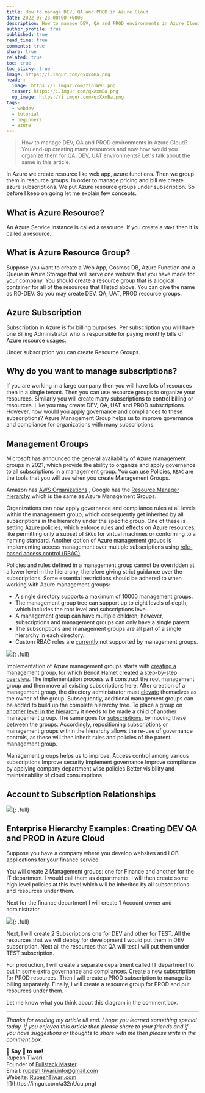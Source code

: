 ```yaml
---
title: How to manage DEV, QA and PROD in Azure Cloud
date: 2022-07-23 00:00 +0000
description: How to manage DEV, QA and PROD environments in Azure Cloud? You end-up creating many resources and now how would you organize them for QA, DEV, UAT environments? Let's talk about the same in this article.
author_profile: true
published: true
read_time: true
comments: true
share: true
related: true
toc: true
toc_sticky: true
image: https://i.imgur.com/qxXxmBa.png
header:
  image: https://i.imgur.com/zipiW93.png
  teaser: https://i.imgur.com/qxXxmBa.png
  og_image: https://i.imgur.com/qxXxmBa.png
tags:
  - webdev
  - tutorial
  - beginners
  - azure
---
```


> How to manage DEV, QA and PROD environments in Azure Cloud? You end-up creating many resources and now how would you organize them for QA, DEV, UAT environments? Let's talk about the same in this article.

In Azure we create resource like web app, azure functions. Then we group them in resource groups. In order to manage pricing and bill we create azure subscriptions. We put Azure resource groups under subscription. So before I keep on going let me explain few concepts.

## What is Azure Resource?

An Azure Service instance is called a resource. If you create a `VNet` then it is called a resource.

## What is Azure Resource Group?

Suppose you want to create a Web App, Cosmos DB, Azure Function and a Queue in Azure Storage that will serve one website that you have made for your company. You should create a resource group that is a logical container for all of the resources that I listed above. You can give the name as RG-DEV. So you may create DEV, QA, UAT, PROD resource groups.

## Azure Subscription

Subscription in Azure is for billing purposes. Per subscription you will have one Billing Administrator who is responsible for paying monthly bills of Azure resource usages.

Under subscription you can create Resource Groups.

## Why do you want to manage subscriptions?

If you are working in a large company then you will have lots of resources then in a single tenant. Then you can use resource groups to organize your resources. Similarly you will create many subscriptions to control billing or resources. Like you may create DEV, QA, UAT and PROD subscriptions. However, how would you apply governance and compliances to these subscriptions? Azure Management Group helps us to improve governance and compliance for organizations with many subscriptions.

## Management Groups

Microsoft has announced the general availability of Azure management groups in 2021, which provide the ability to organize and apply governance to all subscriptions in a management group. You can use Policies, `RBAC` are the tools that you will use when you create Management Groups.

Amazon has [AWS Organizations](https://aws.amazon.com/about-aws/whats-new/2017/02/aws-organizations-now-generally-available/) , Google has the [Resource Manager hierarchy](https://cloud.google.com/resource-manager/docs/cloud-platform-resource-hierarchy) which is the same as Azure Management Groups.

Organizations can now apply governance and compliance rules at all levels within the management group, which consequently get inherited by all subscriptions in the hierarchy under the specific group. One of these is setting [Azure policies](https://docs.microsoft.com/en-us/azure/azure-policy/azure-policy-introduction), which enforce [rules and effects](https://docs.microsoft.com/en-us/azure/azure-policy/json-samples) on Azure resources, like permitting only a subset of `SKUs` for virtual machines or conforming to a naming standard. Another option of Azure management groups is implementing access management over multiple subscriptions using [role-based access control (RBAC)](https://docs.microsoft.com/en-us/azure/role-based-access-control/overview).

Policies and rules defined in a management group cannot be overridden at a lower level in the hierarchy, therefore giving strict guidance over the subscriptions. Some essential restrictions should be adhered to when working with Azure management groups:

- A single directory supports a maximum of 10000 management groups.
- The management group tree can support up to eight levels of depth, which includes the root level and subscriptions level.
- A management group can have multiple children; however, subscriptions and management groups can only have a single parent.
- The subscriptions and management groups are all part of a single hierarchy in each directory.
- Custom RBAC roles are [currently](https://feedback.azure.com/forums/911473-azure-management-groups) not supported by management groups.

![](https://i.imgur.com/6Nlr47u.png){: .full}

Implementation of Azure management groups starts with [creating a management group](https://docs.microsoft.com/en-us/azure/azure-resource-manager/management-groups-create), for which Benoit Hamet created a [step-by-step overview](http://blog.hametbenoit.info/2018/08/01/azure-azure-management-groups-is-now-available/). The implementation process will construct the root management group and then move all existing subscriptions here. After creation of a management group, the directory administrator must [elevate](https://docs.microsoft.com/en-us/azure/role-based-access-control/elevate-access-global-admin) themselves as the owner of the group. Subsequently, additional management groups can be added to build up the complete hierarchy tree. To place a group on [another level in the hierarchy](https://docs.microsoft.com/en-us/azure/azure-resource-manager/management-groups-manage#move-management-groups-in-the-hierarchy) it needs to be made a child of another management group. The same goes for [subscriptions](https://docs.microsoft.com/en-us/azure/azure-resource-manager/management-groups-manage#move-subscriptions-in-the-hierarchy), by moving these between the groups. Accordingly, repositioning subscriptions or management groups within the hierarchy allows the re-use of governance controls, as these will then inherit rules and policies of the parent management group.

Management groups helps us to improve:
Access control among various subscriptions
Improve security
Implement governance
Improve compliance by applying company department wise policies
Better visibility and maintainability of cloud consumptions

## Account to Subscription Relationships

![](https://i.imgur.com/sMc60NX.png){: .full}

## Enterprise Hierarchy Examples: Creating DEV QA and PROD in Azure Cloud

Suppose you have a company where you develop websites and LOB applications for your finance service.

You will create 2 Management groups: one for Finance and another for the IT department. I would call them as departments. I will then create some high level policies at this level which will be inherited by all subscriptions and resources under them.

Next for the finance department I will create 1 Account owner and administrator.

![](https://i.imgur.com/L4iDMBR.png){: .full}

Next, I will create 2 Subscriptions one for DEV and other for TEST. All the resources that we will deploy for development I would put them in DEV subscription. Next all the resources that QA will test I will put them under TEST subscription.

For production, I will create a separate department called IT department to put in some extra governance and compliances. Create a new subscription for PROD resources. Then I will create a PROD subscription to manage its billing separately. Finally, I will create a resource group for PROD and put resources under them.

Let me know what you think about this diagram in the comment box.




---

_Thanks for reading my article till end. I hope you learned something special today. If you enjoyed this article then please share to your friends and if you have suggestions or thoughts to share with me then please write in the comment box._

<div class="notice--success">
<strong>💖 Say 👋 to me!</strong>
<br>Rupesh Tiwari
<br>Founder of <a href="https://www.fullstackmaster.net">Fullstack Master </a>
<br>Email: <a href="mailto:rupesh.tiwari.info@gmail.com?subject=Hi">rupesh.tiwari.info@gmail.com</a>
<br>Website: <a href="https://www.rupeshtiwari.com">RupeshTiwari.com </a>
</div>
![](https://imgur.com/a32nUcu.png)
